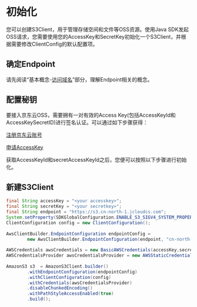 # 初始化

您可以创建S3Client，用于管理存储空间和文件等OSS资源。使用Java SDK发起OSS请求，您需要使用您的AccessKey和SecretKey初始化一个S3Client，并根据需要修改ClientConfig的默认配置项。

## 确定Endpoint

请先阅读“基本概念-[访问域名](https://docs.jdcloud.com/cn/object-storage-service/regions-and-endpoints)”部分，理解Endpoint相关的概念。

## 配置秘钥

要接入京东云OSS，需要拥有一对有效的Access Key(包括AccessKeyId和AccessKeySecretID)进行签名认证。可以通过如下步骤获得：

[注册京东云账号](https://uc.jdcloud.com/reg?returnUrl=http%3A%2F%2Fwww.jdcloud.com%2Findex)

[申请AccessKey](https://uc.jdcloud.com/accesskey/index)

获取AccessKeyId和secretAccessKeyId之后，您便可以按照以下步骤进行初始化。

## 新建S3Client
```java
final String accessKey = "<your accesskey>";
final String secretKey = "<your secretkey>";
final String endpoint = "https://s3.cn-north-1.jcloudcs.com";
System.setProperty(SDKGlobalConfiguration.ENABLE_S3_SIGV4_SYSTEM_PROPERTY, "true");
ClientConfiguration config = new ClientConfiguration();
 
AwsClientBuilder.EndpointConfiguration endpointConfig =
        new AwsClientBuilder.EndpointConfiguration(endpoint, "cn-north-1");
 
AWSCredentials awsCredentials = new BasicAWSCredentials(accessKey,secretKey);
AWSCredentialsProvider awsCredentialsProvider = new AWSStaticCredentialsProvider(awsCredentials);
 
AmazonS3 s3  = AmazonS3Client.builder()
        .withEndpointConfiguration(endpointConfig)
        .withClientConfiguration(config)
        .withCredentials(awsCredentialsProvider)
        .disableChunkedEncoding()
        .withPathStyleAccessEnabled(true)
        .build();
```


